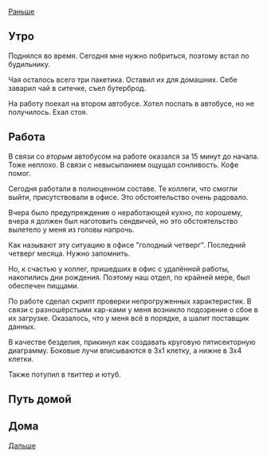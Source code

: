 [Раньше](2020.08.26.md)  
## Утро
Поднялся во время. Сегодня мне нужно побриться, поэтому встал по будильнику.

Чая осталось всего три пакетика. Оставил их для домашних. Себе заварил чай в ситечке, съел бутерброд.

На работу поехал на втором автобусе. Хотел поспать в автобусе, но не получилось. Ехал стоя.
## Работа
В связи со *вторым* автобусом на работе оказался за 15 минут до начала. Тоже неплохо.
В связи с невысыпанием ощущал сонливость. Кофе помог.

Сегодня работали в полноценном составе. Те коллеги, что смогли выйти, присутствовали в офисе. Это обстоятельство очень радовало.

Вчера было предупреждение о неработающей кухно, по хорошему, вчера я должен был наготовить сендвичей, но это обстоятельство вылетело у меня из головы напрочь.

Как называют эту ситуацию в офисе "голодный четверг". Последний четверг месяца. Нужно запомнить.

Но, к счастью у коллег, пришедших в офис с удалённой работы, накопились дни рождения. Поэтому наш отдел, по крайней мере, был обеспечен пиццами.

По работе сделал скрипт проверки непрогруженных характеристик. В связи с разношёрстыми хар-ками у меня возникло подозрение о сбое в их загрузке. Оказалось, что у меня всё в порядке, а шалит поставщик данных.

В качестве безделия, прикинул как создавать круговую пятисекторную диаграмму. Боковые лучи вписываются в 3x1 клетку, а нижне в 3x4 клетки.

Также потупил в твиттер и ютуб.
## Путь домой
## Дома
[Дальше](2020.08.28.md)